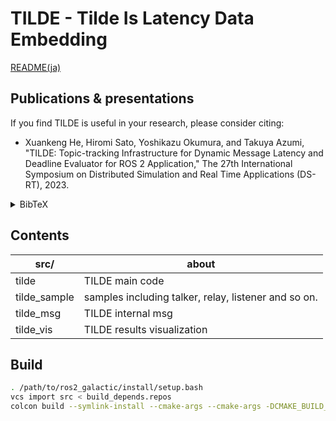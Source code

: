 # TILDE - Tilde Is Latency Data Embedding

[README(ja)](./doc/README.md)

## Publications & presentations

If you find TILDE is useful in your research, please consider citing:

- Xuankeng He, Hiromi Sato, Yoshikazu Okumura, and Takuya Azumi, "TILDE: Topic-tracking Infrastructure for Dynamic Message Latency and Deadline Evaluator for ROS 2 Application," The 27th International Symposium on Distributed Simulation and Real Time Applications (DS-RT), 2023.

<details>
<summary>BibTeX</summary>

```bibtex
@inproceedings{TILDE,
title={{TILDE}: {Topic-tracking} {Infrastructure} for {Dynamic} {Message Latency} and {Deadline Evaluator} for {ROS} 2 {Application}},
author={Xuankeng He, Hiromi Sato, Yoshikazu Okumura, and Takuya Azumi},
booktitle={Proceedings of The 27th International Symposium on Distributed Simulation and Real Time Applications (DS-RT)},
year={2023}}
```

</details>

## Contents

| src/         | about                                                |
| ------------ | ---------------------------------------------------- |
| tilde        | TILDE main code                                      |
| tilde_sample | samples including talker, relay, listener and so on. |
| tilde_msg    | TILDE internal msg                                   |
| tilde_vis    | TILDE results visualization                          |

## Build

```bash
. /path/to/ros2_galactic/install/setup.bash
vcs import src < build_depends.repos
colcon build --symlink-install --cmake-args --cmake-args -DCMAKE_BUILD_TYPE=Release
```
